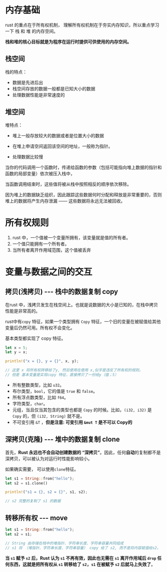 # 内存基础

rust 的重点在于所有权机制， 理解所有权机制在于夯实内存知识，所以重点学习一下 栈  和 堆 的内存空间。

**栈和堆的核心目标就是为程序在运行时提供可供使用的内存空间。**

## 栈空间

栈的特点： 

- 数据是先进后出
- 栈空间存放的数据一般都是已知大小的数据
- 处理数据性能是非常速度的



## 堆空间

堆特点：

- 堆上一般存放较大的数据或者是位置大小的数据
- 在堆上申请空间返回该空间的地址，一般称为指针。

- 处理数据比较慢

当你的代码调用一个函数时，传递给函数的参数（包括可能指向堆上数据的指针和函数的局部变量）依次被压入栈中，

当函数调用结束时，这些值将被从栈中按照相反的顺序依次移除。



因为堆上的数据缺乏组织，因此跟踪这些数据何时分配和释放是非常重要的，否则堆上的数据将产生内存泄漏 —— 这些数据将永远无法被回收。



# 所有权规则



1. rust 中，一个值被一个变量所拥有，该变量就是值的所有者。
2. 一个值只能拥有一个所有者。
3. 当所有者离开作用域范围，这个值被丢弃



# 变量与数据之间的交互

## 拷贝(浅拷贝) --- 栈中的数据复制  copy

在rust 中，浅拷贝发生在栈空间上。也就是说数据的大小是已知的，在栈中拷贝性能是非常高的。

rust中有`copy` 特征，如果一个类型拥有 `Copy` 特征，一个旧的变量在被赋值给其他变量后仍然可用。所有权不会变化。

基本类型都实现了 copy 特征。

```rust
let x = 5;
let y = x;

println!("x = {}, y = {}", x, y);

// 这里 x 将所有权转移给了y, 然后使用在使用 x,似乎是违反了所有权的规则。
// 但是 基本变量是实现copy 特征，直接拷贝了一份给y（值；5）
```

- 所有整数类型，比如 `u32`。
- 布尔类型，`bool`，它的值是 `true` 和 `false`。
- 所有浮点数类型，比如 `f64`。
- 字符类型，`char`。
- 元组，当且仅当其包含的类型也都是 `Copy` 的时候。比如，`(i32, i32)` 是 `Copy` 的，但 `(i32, String)` 就不是。
- 不可变引用 `&T` ，**但是注意: 可变引用 `&mut T` 是不可以 Copy的**



## 深拷贝(克隆) --- 堆中的数据复制 clone

首先，**Rust 永远也不会自动创建数据的 “深拷贝”**。因此，任何**自动**的复制都不是深拷贝，可以被认为对运行时性能影响较小。

如果确实需要， 可以使用`clone`特征。

```rust
let s1 = String::from("hello");
let s2 = s1.clone()

println!("s1 = {}, s2 = {}", s1, s2);

// s2 完整的复制了 s1 的数据
```



## 转移所有权 --- move

```rust
let s1 = String::from("hello");
let s2 = s1;

// String 由存储在栈中的堆指针、字符串长度、字符串容量共同组成
// s1 将 （堆指针、字符串长度、字符串容量） copy 给了 s2, 而不是将内容赋值给s2。
```

**当 `s1` 赋予 `s2` 后，Rust 认为 `s1` 不再有效，因此也无需在 `s1` 离开作用域后 `drop` 任何东西，这就是把所有权从 `s1` 转移给了 `s2`，`s1` 在被赋予 `s2` 后就马上失效了**。
